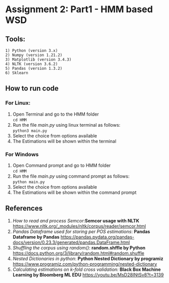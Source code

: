 # Assignment 2: Part1 - HMM based WSD

## Tools:  

	1) Python (version 3.x)  
	2) Numpy (version 1.21.2)  
	3) Matplotlib (version 3.4.3)  
	4) NLTK (version 3.6.2)  
	5) Pandas (version 1.3.2) 
	6) Sklearn  

## How to run code

### For Linux:

1) Open Terminal and go to the HMM folder  
`cd HMM`
2) Run the file *main.py* using linux terminal as follows:  
`python3 main.py`
3) Select the choice from options available
4) The Estimations will be shown within the terminal 

### For Windows

1) Open Command prompt and go to HMM folder  
	`cd HMM`
2) Run the file *main.py* using command prompt as follows:  
`python main.py`
3) Select the choice from options available
4) The Estimations will be shown within the command prompt

## References

1) *How to read and process Semcor*:**Semcor usage with NLTK** https://www.nltk.org/_modules/nltk/corpus/reader/semcor.html  
2) *Pandas Dataframe used for storing per POS estimations*: **Pandas Dataframe by Pandas** https://pandas.pydata.org/pandas-docs/version/0.23.3/generated/pandas.DataFrame.html  
3) *Shuffling the corpus using random()*: **random.shffle by Python** https://docs.python.org/3/library/random.html#random.shuffle  
4) *Nested Dictionaries in python*: **Python Nested Dictionary by programiz** https://www.programiz.com/python-programming/nested-dictionary  
5) *Calculating estimations on k-fold cross validation:* **Black Box Machine Learning by Bloomberg ML EDU**  https://youtu.be/MsD28INtSv8?t=3139

